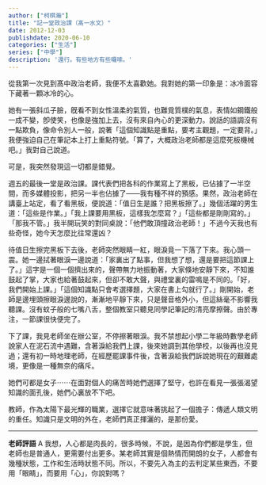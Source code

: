 ```yaml
---
author: ["柯棋瀚"]
title: "記一堂政治課（髙一水文）"
date: 2012-12-03
publishdate: 2020-06-10
categories: ["生活"]
series: ["中學"]
description: '還行。有些地方有些囉嗦。'
---
```


從我第一次見到髙中政治老師，我便不太喜歡她。我對她的第一印象是：冰冷面容下藏著一顆冰冷的心。

她有一張斜瓜子臉，旣看不到女性溫柔的氣質，也難覓質樸的氣息，表情如鋼鐵般一成不變，卽使笑，也像是強加上去，沒有來自內心的更深動力。說話的語調沒有一點欺負，像命令別人一般，說著「這個知識點是重點，要考主觀題，一定要背。」我便強迫自己在筆記本上打上重點符號。「算了，大概政治老師都是這麼死板機械吧。」我對自己說道。

可是，我突然發現這一切都是錯覺。

週五的最後一堂是政治課。課代表們把各科的作業寫上了黑板，已佔據了一半空間，而多媒體投影，把另一半也佔據了——我有種不祥的預感。果然，政治老師在講臺上站定，看了看黑板，便說道：「值日生是誰？把黑板擦了。」幾個活躍的男生道：「這些是作業。」「我上課要用黑板，這樣我怎麼寫？」「這些都是剛剛寫的。」「那我不管。」我半開玩笑的對同桌說：「他們敢頂撞政治老師！」不過今天我也有些奇怪，她今天怎麼比往常還凶？

待值日生擦完黑板下去後，老師突然眼睛一紅，眼淚竟一下落了下來。我心頭一震。她一邊拭著眼淚一邊說道：「家裏出了點事，但我想了想，還是要把這節課上了。」這字是一個一個擠出來的，聲帶無力地振動著，大家倏地安靜下來，不知誰鼓起了掌，大家也給著鼓起來，但卻不敢大聲，與禮堂裏的雷鳴是不同的。「好，我們開始上課。」「這個知識點只會考選擇題，大家在書上勾就行了。」剛開始，老師是邊埋頭擦眼淚邊說的，漸漸地平靜下來，只是聲音格外小，但這絲毫不影響我聽課。沒有蚊子般的七嘴八舌，整個教室只聽見同學記筆記的清亮摩擦聲。由於專注，一節課很快便完了。

下了課，我見老師坐在辦公室，不停擦著眼淚。我不禁想起小學二年級時數學老師說家人在泥石流中遇難，含著淚給我們上課，後來她調到其他學校，以後再也沒見過；還有初一時地理老師，在經歷罷課事件後，含著淚給我們訴說她現在的艱難處境，更像是一種無奈的痛斥。

她們可都是女子⋯⋯在面對個人的痛苦時她們選擇了堅守，也許在看見一張張渴望知識的面孔後，她們心裏放不下吧。

教師，作為太陽下最光輝的職業，選擇它就意味著挑起了一個擔子：傳遞人類文明的重任。知識只是文明的外在，老師們真正揮灑的，是那份愛。

---

**老師評語** A 我想，人心都是肉長的，很多時候，不說，是因為你們都是學生，但老師也是普通人，更需要付出更多。某老師其實是個熱情而開朗的女子，人都會有幾種狀態，工作和生活時狀態不同。所以，不要先入為主的去判定某些東西，不要用「眼睛」，而要用「心」，你說對嗎？
